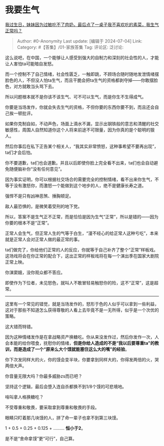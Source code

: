 # 我要生气
[我过生日，妹妹因为过敏吃不了肉奶，最后点了一桌子我不喜欢吃的素菜，我生气正常吗？](https://www.zhihu.com/question/594528972/answer/3551079345)

> Author: #0-Anonymity
> Last update: [编辑于 2024-07-04]
> Link:
> Category: #【答集】/01-家族答集 
> Tag: 
> 评论区:
> 泛讨论:

这么说吧，在中国，一个能够让人感受到强大的自制力和深刻的社会性的人，才能让人害怕ta可能暗自发怒。

而一个控制不了自己情绪，社会性匮乏，一触即跳，不顾场合随时随地发泄情绪摆脸色的人，不但没人怕ta生气，而且干脆会把ta生气的资格都剥夺掉——你敢摆脸色，对方就敢当头骂下去。

所以问题根本就不是你该不该生气、可不可以生气，而是你生不生得成气。

你要是当场发作，你就会失去生气的资格，不但你要的东西你要不到，而且还会自己挨一顿批评。

如果你克制自如，不动声色，场面上滴水不漏，显示出钢铁般的意志和清醒的社交敏感性，周围人自然知道你这个人将来前途不可限量，因为你真的是个聪明的狠人。

然后你事后在私下正告某个相关人，“我其实非常愤怒，这种事希望不要再出现”，ta们才会后怕。

你不要道歉，ta们也会道歉。并且以后即使你脸上完全看不出来，ta们也会自动避免随便脑补你“没有任何意见”。

因为事实证明，你可以根据社交场合的需要完全的控制情绪，看不出来你生气，不等于没有激怒你，而激怒一个能做到这个地步的人，绝不是健康长寿之道。

强悍不是只有凶神恶煞、捶胸顿足。

敌人最恐惧的，是微笑着受刑的地下党。

所以，答案不是生气正不正常，而是恰恰是因为生气“正常”，所以是错的——因为你要的根本不是“正常”。

正常人会生气，但正常人生的气等于白生，“漫不经心的给正常人这种亏吃”，本来就是正常人会对正常人做的最正常的事。

ta们做完了，你给他们正常的人的反应，你就等于自己补齐了整个“正常”样板戏。这场戏将会在你正常的配合下，这出正常的样板戏将在每一个演出季在国家大剧院正常上映。

你演窦娥，没你观众都不答应。

即使作为下位者，未见怒色，就叫人不敢冒轻易触怒你的险，这不“正常”，这是超常。

--------------------

这里有一个常见的错觉，就是当场发作的，怒形于色的人似乎可以拿到一些利益，这对于那些不知道怎么获得尊敬的人看上去毕竟不是一无所得，似乎是一个次优的策略。

这大错而特错。

因为这种情绪发作是在拿战略资产换糖吃。你从来没发作过，然后你发作一次，人会本能的给你喂食，抚慰你的情绪，**但是你给人造成的不是“我以后要尊重ta”的教训，而是造成了一个“原来么大个馍就能塞住这么大的嘴”的经验**。

你下次发同样大的火，你的馍会变半块，你要拿到同样大的，你得发两倍的火，哭两倍大声。

你音量无限大吗？你最多威胁zs而已吧？

坚持这个逻辑，最后会堕入连自杀都换不到1/8个馍的可悲境地。

啥叫拿人格换糖吃？

不受尊重和敬畏，要采取拿到尊重和敬畏的手段。

眼睛只盯着那几块馍的人，拼了命一辈子也拿不到第三块馍。

1 + 0.5 + 0.25 + 0.125 + ……… **恒小于2**。

是不是“舍命拿馍”更“可行”，自己算。